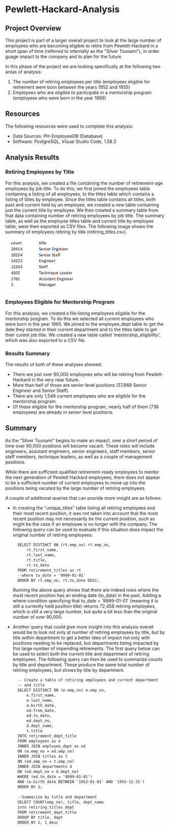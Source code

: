 # Pewlett-Hackard-Analysis

## Project Overview
This project is part of a larger overall project to look at the large number of employees who are becoming eligible to retire from Pewlett-Hackard in a short span of time (referred to internally as the "Silver Tsunami"), in order guage impact to the company and to plan for the future.  

In this phase of the project we are looking specifically at the following two areas of analysis:
1.  The number of retiring employees per title (employees eligible for retirement were born between the years 1952 and 1955)
1.  Employees who are eligible to participate in a mentorship program (employees who were born in the year 1965)


##  Resources
The following resources were used to complete this analysis:
- Data Sources: PH-EmployeeDB (Database)
- Software:  PostgreSQL, Visual Studio Code, 1.58.2


## Analysis Results
### Retiring Employees by Title 
For this analysis, we created a file containing the number of retirement-age employees by job title.  To do this, we first joined the employees table containing a listing of all employees, to the titles table which contains a listing of titles by employee. Since the titles table contains all titles, both past and current held by an employee, we created a new table containing just the current title by employee.  We then created a summary table from that data containing number of retiring employees by job title.  The summary table, as well as the employee titles table and current title by employee table, were then exported as CSV files.  The following image shows the summary of employees retiring by title (retiring_titles.csv).

![retirements_by_title](https://github.com/adbauer06/Pewlett-Hackard-Analysis/blob/main/Data/retirements_by_title.PNG)
    
### Employees Eligible for Mentorship Program    
For this analysis, we created a file listing employees eligible for the mentorship program.  To do this we selected all current employees who were born in the year 1965.  We joined to the employee_dept table to get the date they started in their current department and to the titles table to get their curent job title.  We created a new table called 'mentorship_eligibility', which was also exported to a CSV file.   



### Results Summary    
The results of both of these analyses showed:
- There are just over 90,000 employees who will be retiring from Pewlett-Hackard in the very near future.
- More than half of those are senior level positions (57,668 Senior Engineer and Senior Staff).
- There are only 1,549 current employees who are eligible for the mentorship program.  
- Of those eligible for the mentorship program, nearly half of them (738 employees) are already in senior level positions.


 ## Summary

As the "Silver Tsunami" begins to make an impact, over a short period of time over 90,000 positions will become vacant.  These roles will include engineers, assistant engineers, senior engineers, staff members, senior staff members, technique leaders, as well as a couple of management positions.

While there are sufficient qualified retirement-ready employees to mentor the next generation of Pewlett Hackard employees, there does not appear to be a sufficient number of current employees to move up into the positions being vacated by the large number of retiring employees.

A couple of additional queries that can provide more insight are as follows:

- In creating the "unique_titles" table listing all retiring employees and their most recent position, it was not taken into account that the most recent position may not necessarily be the current position, such as might be the case if an employee is no longer with the company.  The following query can be used to evaluate if this situation does impact the original number of retiring employees:

        SELECT DISTINCT ON (rt.emp_no) rt.emp_no,
            rt.first_name,
            rt.last_name,
            rt.title,
            rt.to_date
        FROM retirement_titles as rt
        --where to_date = '9999-01-01'
        ORDER BY rt.emp_no, rt.to_date DESC;

    Running the above query shows that there are indeed rows where the most recent position has an ending date (to_date) in the past.  Adding a where-condition specifying that to_date = '9999-01-01' (meaning it is still a currently held position title) returns 72,458 retiring employees, which is still a very large number, but quite a bit less than the original number of over 90,000.

- Another query that could give more insight into this analysis overall would be to look not only at number of retiring employees by title, but by title within department to get a better idea of impact not only with positions needing to be replaced, but departments being impacted by this large number of impending retirements.  The first query below can be used to select both the current title and department of retiring employees.  The following query can then be used to summarize counts by title and department.  These produce the same total number of retiring employees, but shows by title by department.

        -- Create a table of retiring employees and current department 
        -- and title
        SELECT DISTINCT ON (e.emp_no) e.emp_no,
            e.first_name,
            e.last_name,
            e.birth_date,
            ed.from_date,
            ed.to_date,
            ed.dept_no,
            d.dept_name,
            t.title
        INTO retirement_dept_title
        FROM employees as e
        INNER JOIN employee_dept as ed
        ON (e.emp_no = ed.emp_no)
        INNER JOIN titles as t
        ON (ed.emp_no = t.emp_no)
        INNER JOIN departments d
        ON (ed.dept_no = d.dept_no)
        WHERE (ed.to_date = '9999-01-01')
        AND (e.birth_date BETWEEN '1952-01-01' AND '1955-12-31')
        ORDER BY 1;  

        --Summarize by title and department
        SELECT COUNT(emp_no), title, dept_name
        into retiring_titles_dept
        FROM retirement_dept_title
        GROUP BY title, dept
        ORDER BY 2, 1 desc     
